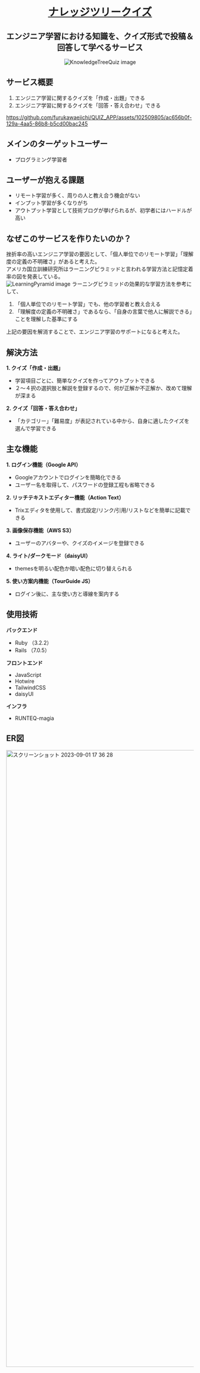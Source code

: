 <div align="center">
  <h1><a href="https://knowledge-tree-quiz.magia.runteq.jp/" target="_blank">ナレッジツリークイズ</a></h1>
  <h2>エンジニア学習における知識を、クイズ形式で投稿＆回答して学べるサービス</h2>
  <img src="https://github.com/furukawaeiichi/QUIZ_APP/blob/main/app/assets/images/ogp.png?raw=true" alt="KnowledgeTreeQuiz image"/>
</div>

## サービス概要
1. エンジニア学習に関するクイズを「作成・出題」できる
2. エンジニア学習に関するクイズを「回答・答え合わせ」できる

https://github.com/furukawaeiichi/QUIZ_APP/assets/102509805/ac656b0f-129a-4aa5-86b8-b5cd00bac245

## メインのターゲットユーザー
- プログラミング学習者

## ユーザーが抱える課題
- リモート学習が多く、周りの人と教え合う機会がない
- インプット学習が多くなりがち
- アウトプット学習として技術ブログが挙げられるが、初学者にはハードルが高い

## なぜこのサービスを作りたいのか？
  挫折率の高いエンジニア学習の要因として、「個人単位でのリモート学習」「理解度の定義の不明確さ」があると考えた。<br>
  アメリカ国立訓練研究所はラーニングピラミッドと言われる学習方法と記憶定着率の図を発表している。<br>
  <img src="https://github.com/furukawaeiichi/QUIZ_APP/blob/main/app/assets/images/learning_pyramid.jpg?raw=true" alt="LearningPyramid image"/>
  ラーニングピラミッドの効果的な学習方法を参考にして、
  1. 「個人単位でのリモート学習」でも、他の学習者と教え合える
  2. 「理解度の定義の不明確さ」であるなら、「自身の言葉で他人に解説できる」ことを理解した基準にする<br>
  
  上記の要因を解消することで、エンジニア学習のサポートになると考えた。

## 解決方法
  **1. クイズ「作成・出題」**
  - 学習項目ごとに、簡単なクイズを作ってアウトプットできる
  - ２〜４択の選択肢と解説を登録するので、何が正解か不正解か、改めて理解が深まる
    
  **2. クイズ「回答・答え合わせ」**
  - 「カテゴリー」「難易度」が表記されている中から、自身に適したクイズを選んで学習できる

## 主な機能
  **1. ログイン機能（Google API）**
  - Googleアカウントでログインを簡略化できる
  - ユーザー名を取得して、パスワードの登録工程も省略できる

  **2. リッチテキストエディター機能（Action Text）**
  - Trixエディタを使用して、書式設定/リンク/引用/リストなどを簡単に記載できる

  **3. 画像保存機能（AWS S3）**
  - ユーザーのアバターや、クイズのイメージを登録できる

  **4. ライト/ダークモード（daisyUI）**
  - themesを明るい配色か暗い配色に切り替えられる

  **5. 使い方案内機能（TourGuide JS）**
  - ログイン後に、主な使い方と導線を案内する

## 使用技術
  **バックエンド**
  - Ruby （3.2.2）
  - Rails （7.0.5）
  
  **フロントエンド**
  - JavaScript
  - Hotwire
  - TailwindCSS
  - daisyUI
  
  **インフラ**
  - RUNTEQ-magia

## ER図
<img width="1652" alt="スクリーンショット 2023-09-01 17 36 28" src="https://github.com/furukawaeiichi/QUIZ_APP/assets/102509805/3a739adf-c82f-4d52-be85-cf7f413c98b1">

